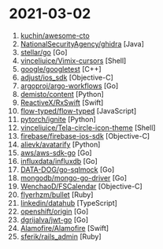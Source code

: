 # 2021-03-02

1. [kuchin/awesome-cto](https://github.com/kuchin/awesome-cto "A curated and opinionated list of resources for Chief Technology Officers, with the emphasis on startups") 
2. [NationalSecurityAgency/ghidra](https://github.com/NationalSecurityAgency/ghidra "Ghidra is a software reverse engineering (SRE) framework") [Java]
3. [stellar/go](https://github.com/stellar/go "Stellar's public monorepo of go code") [Go]
4. [vinceliuice/Vimix-cursors](https://github.com/vinceliuice/Vimix-cursors "Vimix-cursors for linux desktop") [Shell]
5. [google/googletest](https://github.com/google/googletest "Googletest - Google Testing and Mocking Framework") [C++]
6. [adjust/ios_sdk](https://github.com/adjust/ios_sdk "This is the iOS SDK of") [Objective-C]
7. [argoproj/argo-workflows](https://github.com/argoproj/argo-workflows "Workflow engine for Kubernetes") [Go]
8. [demisto/content](https://github.com/demisto/content "Demisto is now Cortex XSOAR. Automate and orchestrate your Security Operations with Cortex XSOAR's ever-growing Content Repository. Pull Requests are always welcome and highly appreciated!") [Python]
9. [ReactiveX/RxSwift](https://github.com/ReactiveX/RxSwift "Reactive Programming in Swift") [Swift]
10. [flow-typed/flow-typed](https://github.com/flow-typed/flow-typed "A central repository for Flow library definitions") [JavaScript]
11. [pytorch/ignite](https://github.com/pytorch/ignite "High-level library to help with training and evaluating neural networks in PyTorch flexibly and transparently.") [Python]
12. [vinceliuice/Tela-circle-icon-theme](https://github.com/vinceliuice/Tela-circle-icon-theme "Tela-circle-icon-theme") [Shell]
13. [firebase/firebase-ios-sdk](https://github.com/firebase/firebase-ios-sdk "Firebase iOS SDK") [Objective-C]
14. [alievk/avatarify](https://github.com/alievk/avatarify "Avatars for Zoom, Skype and other video-conferencing apps.") [Python]
15. [aws/aws-sdk-go](https://github.com/aws/aws-sdk-go "AWS SDK for the Go programming language.") [Go]
16. [influxdata/influxdb](https://github.com/influxdata/influxdb "Scalable datastore for metrics, events, and real-time analytics") [Go]
17. [DATA-DOG/go-sqlmock](https://github.com/DATA-DOG/go-sqlmock "Sql mock driver for golang to test database interactions") [Go]
18. [mongodb/mongo-go-driver](https://github.com/mongodb/mongo-go-driver "The Go driver for MongoDB") [Go]
19. [WenchaoD/FSCalendar](https://github.com/WenchaoD/FSCalendar "A fully customizable iOS calendar library, compatible with Objective-C and Swift") [Objective-C]
20. [flyerhzm/bullet](https://github.com/flyerhzm/bullet "help to kill N+1 queries and unused eager loading") [Ruby]
21. [linkedin/datahub](https://github.com/linkedin/datahub "A Generalized Metadata Search & Discovery Tool") [TypeScript]
22. [openshift/origin](https://github.com/openshift/origin "Conformance test suite for OpenShift") [Go]
23. [dgrijalva/jwt-go](https://github.com/dgrijalva/jwt-go "Golang implementation of JSON Web Tokens (JWT)") [Go]
24. [Alamofire/Alamofire](https://github.com/Alamofire/Alamofire "Elegant HTTP Networking in Swift") [Swift]
25. [sferik/rails_admin](https://github.com/sferik/rails_admin "RailsAdmin is a Rails engine that provides an easy-to-use interface for managing your data") [Ruby]
